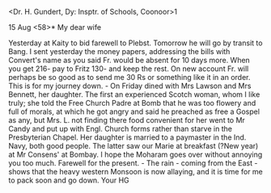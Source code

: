 <Dr. H. Gundert, Dy: Insptr. of Schools, Coonoor>1

 15 Aug <58>*
My dear wife

Yesterday at Kaity to bid farewell to Plebst. Tomorrow he will go by transit to Bang. I sent yesterday the money papers, addressing the bills with Convert's name as you said Fr. would be absent for 10 days more. When you get 216- pay to Fritz 130- and keep the rest. On new account Fr. will perhaps be so good as to send me 30 Rs or something like it in an order. This is for my journey down. - On Friday dined with Mrs Lawson and Mrs Bennett, her daughter. The first an experienced Scotch woman, whom I like truly; she told the Free Church Padre at Bomb that he was too flowery and full of morals, at which he got angry and said he preached as free a Gospel as any, but Mrs. L. not finding there food convenient for her went to Mr Candy and put up with Engl. Church forms rather than starve in the Presbyterian Chapel. Her daughter is married to a paymaster in the Ind. Navy, both good people. The latter saw our Marie at breakfast (?New year) at Mr Consens' at Bombay. I hope the Moharam goes over without annoying you too much. Farewell for the present. - The rain - coming from the East - shows that the heavy western Monsoon is now allaying, and it is time for me to pack soon and go down.
 Your HG

